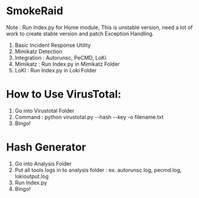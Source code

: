 # SmokeRaid

Note : Run Index.py for Home module, This is unstable version, need a lot of work to create stable version and patch Exception Handling.

1. Basic Incident Response Utility
2. Mimikatz Detection
3. Integration : Autorunsc, PeCMD, LoKi 
4. Mimikatz : Run Index.py in Mimikatz Folder
5. LoKI : Run Index.py in Loki Folder

# How to Use VirusTotal:

1. Go into Virustotal Folder
2. Command : python virustotal.py --hash <hash> --key <key> -o filename.txt
3. Bingo!

# Hash Generator

1. Go into Analysis Folder
2. Put all tools logs in to analysis folder : ex. autorunsc.log, pecmd.log, lokioutput.log
3. Run Index.py
4. Bingo!